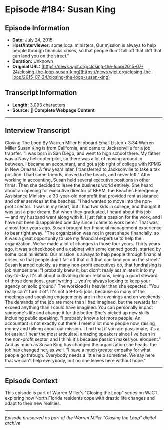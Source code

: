 # Episode #184: Susan King



## Episode Information

- **Date:** July 24, 2015
- **Host/Interviewer:** some local ministers. Our mission is always to help people through financial crises, so that people don't fall off that cliff that can land you on the street."
- **Duration:** Unknown
- **Original URL:** [https://news.wjct.org/closing-the-loop/2015-07-24/closing-the-loop-susan-king](https://news.wjct.org/closing-the-loop/2015-07-24/closing-the-loop-susan-king)

## Transcript Information

- **Length:** 3,093 characters
- **Source:** 📝 **Complete Webpage Content**

---

## Interview Transcript

Closing The Loop
By
Warren Miller
Flipboard
Email
Listen
•
3:34
Warren Miller
Susan King is from California, and came to Jacksonville for a job transfer.
"I was born in San Diego, and went to high school there. My father was a Navy helicopter pilot, so there was a lot of moving around in between. I became an accountant, and got a job right of college with
KPMG
in New Orleans. A few years later, I transferred to Jacksonville to take a tax position. I had some friends, moved to the beach, and never left."
After working in accounting, Susan held several executive positions in other firms. Then she decided to leave the business world entirely. She heard about an opening for executive director of BEAM, the
Beaches Emergency Assistance Ministry
, a 30-year-old nonprofit that provided rent assistance and other services at the beaches.
"I had wanted to move into the non-profit sector. It was in my heart, but I had two kids in college, and thought it was just a pipe dream. But when they graduated, I heard about this job — and my husband went along with it. I just felt a passion for the work, and I have not been disappointed one day since I came to work here."
That was almost four years ago. Susan brought her financial management experience to bear right away.
"The organization was not in great shape financially, so it was a great opportunity to use my financial expertise to help the organization. We've made a lot of changes in those four years. Thirty years ago, it was a checkbook and a cabinet with some canned goods, started by some local ministers. Our mission is always to help people through financial crises, so that people don't fall off that cliff that can land you on the street."
Susan learned quickly, as many non-profit executives do, that fundraising is job number one.
"I probably knew it, but didn't really assimilate it into my day-to-day. It's all about cultivating donor relations, being a good steward of those donations, grant writing ... you're always looking to keep your agency on solid ground."
The workload is heavier than she expected.
"You really can't turn it off. It's not a 9-to-5 jobs, because so many of the meetings and speaking engagements are in the evenings and on weekends. The demands of the job are more than I had imagined, but the rewards far exceed anything than I could have imagined. You can personally impact someone's life and change it for the better.
She's picked up new skills including public speaking.
"I probably know a lot more people! An accountant is not exactly out there. I meet a lot more people now, raising money and talking about our mission. I find that if you are passionate, it's a lot easier. I hear the most articulate, amazing speakers since I've been in the non-profit sector, and I think it's because passion makes you eloquent."
And as much as Susan King has changed the organization she heads, the job has changed her, as well.
"I have a much greater empathy for what people go through. Everybody needs a little help sometime. We say here that we can't help everybody, but no one leaves here without hope."

---

## Episode Context

This episode is part of Warren Miller's "Closing the Loop" series on WJCT, exploring how North Florida residents cope with drastic life changes and adapt to their new realities.



---

*Episode preserved as part of the Warren Miller "Closing the Loop" digital archive*
